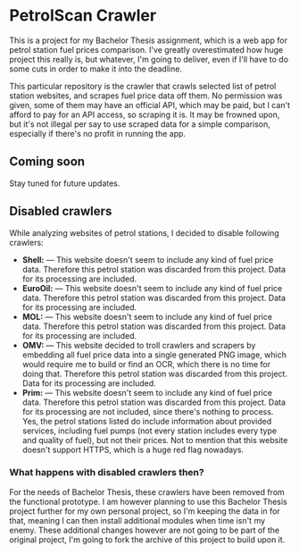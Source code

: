 # PetrolScan Crawler

This is a project for my Bachelor Thesis assignment, which is a web app for petrol station fuel prices
comparison. I've greatly overestimated how huge project this really is, but whatever, I'm going to deliver,
even if I'll have to do some cuts in order to make it into the deadline.

This particular repository is the crawler that crawls selected list of petrol station websites, and scrapes
fuel price data off them. No permission was given, some of them may have an official API, which may be paid,
but I can't afford to pay for an API access, so scraping it is. It may be frowned upon, but it's not illegal
per say to use scraped data for a simple comparison, especially if there's no profit in running the app.

## Coming soon

Stay tuned for future updates.

## Disabled crawlers

While analyzing websites of petrol stations, I decided to disable following crawlers:

- **Shell:** — This website doesn't seem to include any kind of fuel price data. Therefore this petrol
  station was discarded from this project. Data for its processing are included.
- **EuroOil:** — This website doesn't seem to include any kind of fuel price data. Therefore this petrol
  station was discarded from this project. Data for its processing are included.
- **MOL:** — This website doesn't seem to include any kind of fuel price data. Therefore this petrol
  station was discarded from this project. Data for its processing are included.
- **OMV:** — This website decided to troll crawlers and scrapers by embedding all fuel price data
  into a single generated PNG image, which would require me to build or find an OCR, which there is
  no time for doing that. Therefore this petrol station was discarded from this project.
  Data for its processing are included.
- **Prim:** — This website doesn't seem to include any kind of fuel price data. Therefore this petrol
  station was discarded from this project. Data for its processing are not included, since there's
  nothing to process. Yes, the petrol stations listed do include information about provided services,
  including fuel pumps (not every station includes every type and quality of fuel), but not their
  prices. Not to mention that this website doesn't support HTTPS, which is a huge red flag nowadays.

### What happens with disabled crawlers then?

For the needs of Bachelor Thesis, these crawlers have been removed from the functional prototype.
I am however planning to use this Bachelor Thesis project further for my own personal project,
so I'm keeping the data in for that, meaning I can then install additional modules when time isn't
my enemy. These additional changes however are not going to be part of the original project,
I'm going to fork the archive of this project to build upon it.
